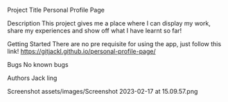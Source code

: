 Project Title
Personal Profile Page


Description
This project gives me a place where I can display my work, share my experiences and show off what I have learnt so far! 

Getting Started
There are no pre requisite for using the app, just follow this link! https://gitjackl.github.io/personal-profile-page/

Bugs 
No known bugs 

Authors
Jack ling

Screenshot
assets/images/Screenshot 2023-02-17 at 15.09.57.png
